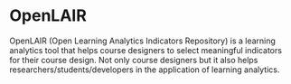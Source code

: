 # OpenLAIR

OpenLAIR (Open Learning Analytics Indicators Repository) is a learning analytics tool that helps course designers to select meaningful indicators for their course design. Not only course designers but it also helps researchers/students/developers in the application of learning analytics.
